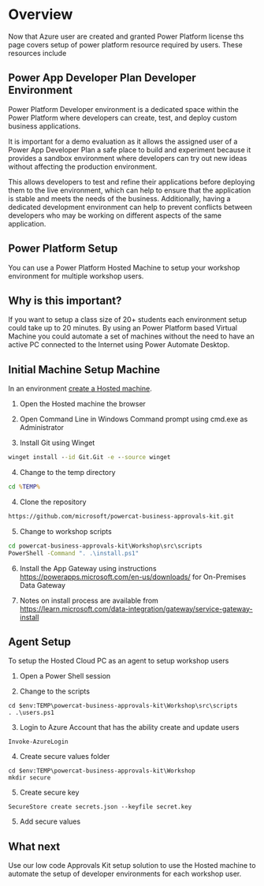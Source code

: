 # Overview

Now that Azure user are created and granted Power Platform license ths page covers setup of power platform resource required by users. These resources include

## Power App Developer Plan Developer Environment

Power Platform Developer environment is a dedicated space within the Power Platform where developers can create, test, and deploy custom business applications.

It is important for a demo evaluation as it allows the assigned user of a Power App Developer Plan a safe place to build and experiment because it provides a sandbox environment where developers can try out new ideas without affecting the production environment.

This allows developers to test and refine their applications before deploying them to the live environment, which can help to ensure that the application is stable and meets the needs of the business. Additionally, having a dedicated development environment can help to prevent conflicts between developers who may be working on different aspects of the same application.

## Power Platform Setup

You can use a Power Platform Hosted Machine to setup your workshop environment for multiple workshop users.

## Why is this important?

If you want to setup a class size of 20+ students each environment setup could take up to 20 minutes. By using an Power Platform based Virtual Machine you could automate a set of machines without the need to have an active PC connected to the Internet using Power Automate Desktop.

## Initial Machine Setup Machine

In an environment [create a Hosted machine](https://learn.microsoft.com/power-automate/desktop-flows/hosted-machines#create-a-hosted-machine).

1. Open the Hosted machine the browser

2. Open Command Line in Windows Command prompt using cmd.exe as Administrator

3. Install Git using Winget

```cmd
winget install --id Git.Git -e --source winget
```

4. Change to the temp directory

```cmd
cd %TEMP%
```

4. Clone the repository

```cmd
https://github.com/microsoft/powercat-business-approvals-kit.git
```

5. Change to workshop scripts

```cmd
cd powercat-business-approvals-kit\Workshop\src\scripts
PowerShell -Command ". .\install.ps1"
```

6. Install the App Gateway using instructions https://powerapps.microsoft.com/en-us/downloads/ for On-Premises Data Gateway

7. Notes on install process are available from https://learn.microsoft.com/data-integration/gateway/service-gateway-install

## Agent Setup

To setup the Hosted Cloud PC as an agent to setup workshop users

1. Open a Power Shell session

2. Change to the scripts

```pwsh
cd $env:TEMP\powercat-business-approvals-kit\Workshop\src\scripts
. .\users.ps1
```

3. Login to Azure Account that has the ability create and update users

```pwsh
Invoke-AzureLogin
```

4. Create secure values folder

```pwsh
cd $env:TEMP\powercat-business-approvals-kit\Workshop
mkdir secure
```

5. Create secure key

```pwsh
SecureStore create secrets.json --keyfile secret.key
```

5. Add secure values


## What next

Use our low code Approvals Kit setup solution to use the Hosted machine to automate the setup of developer environments for each workshop user.